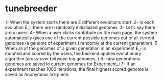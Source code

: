 # tunebreeder

1- When the system starts there are E different evolutions start. 
2- in each evolution E_i, there are n randomly initialiazed genomes. 
3- Let's say there are x users. 
4- When a user clicks contribute on the main page, the system automatically gives one of the current possible genomes out of all current genomes (a genome of experiment_i randomly at the current generation).
5- When all of the genomes of a given generation in an experiment E_i is mutated and scored by the users, the backend applies evolutionary algorithm (cross-over between top genomes. )
6- new generations genomes are saved to current genomes for Experiment_i
7- If an experiment reaches 1000 iterations, the final highest scored genome is saved as Anonymous art-piece. 
